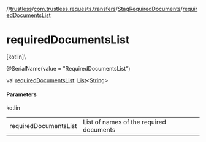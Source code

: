 //[trustless](../../../index.md)/[com.trustless.requests.transfers](../index.md)/[StagRequiredDocuments](index.md)/[requiredDocumentsList](required-documents-list.md)

# requiredDocumentsList

[kotlin]\

@SerialName(value = &quot;RequiredDocumentsList&quot;)

val [requiredDocumentsList](required-documents-list.md): [List](https://kotlinlang.org/api/latest/jvm/stdlib/kotlin.collections/-list/index.html)&lt;[String](https://kotlinlang.org/api/latest/jvm/stdlib/kotlin/-string/index.html)&gt;

#### Parameters

kotlin

| | |
|---|---|
| requiredDocumentsList | List of names of the required documents |
